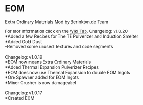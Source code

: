 # EOM
Extra Ordinary Materials Mod by Berinkton.de Team

For mor information click on the [Wiki Tab](https://github.com/BerinktonDE/EOM/wiki).
Changelog: v1.0.20<br>
*Added a few Recipes for The TE Pulverizer and Induction Smelter<br>
*Added Gold Dust<br>
-Removed some unused Textures and code segments
<br><br>
Changelog: v1.0.19<br>
*EOM now means Extra Ordinary Materials<br>
*Added Thermal Expansion Pulverizer Recipes<br>
*EOM does now use Thermal Expansion to double EOM Ingots<br>
*Ore Spawner added for EOM Ingots<br>
*Miner Crusher is now damageabel
<br><br>
Changelog: v1.0.17<br>
*Created EOM
